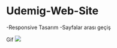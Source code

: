 # Udemig-Web-Site
-Responsive Tasarım
-Sayfalar arası geçiş

 Gif
 <img src="Udemig-Google-Chrome-2023-06-08-17-32-58-_online-video-cutter.com_.gif"  width="auto">
